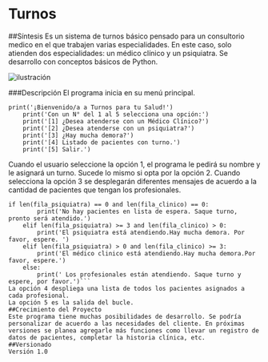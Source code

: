 # Turnos
##Síntesis
Es un sistema de turnos básico pensado para un consultorio medico en el que trabajen varias especialidades. En este caso, solo atienden dos especialidades: un médico clínico y un psiquiatra. Se desarrollo con conceptos básicos de Python.


![ilustración]( https://es.vexels.com/vectores/vista-previa/178533/consultorio-medico-hospital-diseno-grafico)

###Descripción
El programa inicia en su menú principal.
```
print('¡Bienvenido/a a Turnos para tu Salud!')
    print('Con un N° del 1 al 5 selecciona una opción:')
    print('[1] ¿Desea atenderse con un Médico Clínico?')
    print('[2] ¿Desea atenderse con un psiquiatra?')
    print('[3] ¿Hay mucha demora?')
    print('[4] Listado de pacientes con turno.')
    print('[5] Salir.')
```
Cuando el usuario seleccione la opción 1, el programa le pedirá su nombre y le asignará un turno.  Sucede lo mismo si opta por la opción 2. Cuando selecciona la opción 3 se desplegarán diferentes mensajes de acuerdo a la cantidad de pacientes que tengan los profesionales.

```
if len(fila_psiquiatra) == 0 and len(fila_clinico) == 0:
        print('No hay pacientes en lista de espera. Saque turno, pronto será atendido.')
    elif len(fila_psiquiatra) >= 3 and len(fila_clinico) > 0:
        print('El psiquiatra está atendiendo.Hay mucha demora. Por favor, espere. ')
    elif len(fila_psiquiatra) > 0 and len(fila_clinico) >= 3:
        print('El médico clinico está atendiendo.Hay mucha demora.Por favor, espere.')
    else:
        print(' Los profesionales están atendiendo. Saque turno y espere, por favor.')```
La opción 4 despliega una lista de todos los pacientes asignados a cada profesional.
La opción 5 es la salida del bucle.
##Crecimiento del Proyecto
Este programa tiene muchas posibilidades de desarrollo. Se podría personalizar de acuerdo a las necesidades del cliente. En próximas versiones se planea agregarle más funciones como llevar un registro de datos de pacientes, completar la historia clínica, etc.
##Versionado
Versión 1.0
